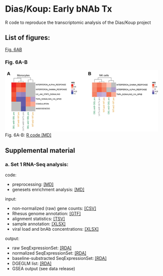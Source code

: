 # Dias/Koup: Early bNAb Tx
R code to reproduce the transcriptomic analysis of the Dias/Koup project  

## List of figures:  
[Fig. 6AB](#fig-6ab)

### Fig. 6A-B  
![Fig. 6AB](figure/fig6ab.png)  
Fig. 6A-B: [R code [MD]](code/20230203_Joana.fig6ab.md)  

## Supplemental material

### a. Set 1 RNA-Seq analysis:
code:  
- preprocessing: [[MD]](code/20200511_Joana.mrnaseq_preproc.md)
- genesets enrichment analysis: [[MD]](code/20200513_Joana.geneset_analysis.md)

input:  
- non-normalized (raw) gene counts: [[CSV]](input/joana.genecounts.csv)  
- Rhesus genome annotation: [[GTF]](input/joana.genes.gtf)  
- alignment statistics: [[TSV]](input/joana.ReadStats.txt)  
- sample annotation: [[XLSX]](input/Joana_Dias_bulk_RNAf_Sample_tracking_sheet_03082020.xlsx")  
- viral load and bnAb concentrations: [[XLSX]](input/Raw_data_for_Slim_JD20200414.xlsx)
  
output:  
- raw SeqExpressionSet: [[RDA]](output/joana.esetRaw.RData)  
- normalized SeqExpressionSet: [[RDA]](output/joana.eset.RData)  
- baseline-substracted SeqExpressionSet: [[RDA]](output/joana.esetBaselined.RData)  
- DGEGLM list: [[RDA]](output/joana.fits.RData)
- GSEA output (see data release)
